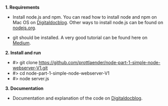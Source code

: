 **1. Requirements**

- Install node.js and npm.
You can read how to install node and npm on Mac OS on [Digitaldocblog](https://digitaldocblog.com/singleblog?article=1). Other ways to install node.js can be found on [nodejs.org](https://nodejs.org/en/download/).

- git should be installed. A very good tutorial can be found here on [Medium](https://medium.com/@george.seif94/a-full-tutorial-on-how-to-use-github-88466bac7d42).

**2. Install and run**
- #> git clone https://github.com/prottlaender/node-part-1-simple-node-webserver-V1.git
- #> cd node-part-1-simple-node-webserver-V1
- #> node server.js

**3. Documentation**
- Documentation and explanation of the code on [Digitaldocblog](https://digitaldocblog.com/singleblog?article=5).
